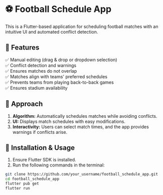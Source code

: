 # ⚽ Football Schedule App  

This is a Flutter-based application for scheduling football matches with an intuitive UI and automated conflict detection.  

## 📌 Features  
✅ Manual editing (drag & drop or dropdown selection)  
✅ Conflict detection and warnings  
✅ Ensures matches do not overlap  
✅ Matches align with teams' preferred schedules  
✅ Prevents teams from playing back-to-back games  
✅ Ensures stadium availability  

## 🚀 Approach  
1. **Algorithm:** Automatically schedules matches while avoiding conflicts.  
2. **UI:** Displays match schedules with easy modifications.  
3. **Interactivity:** Users can select match times, and the app provides warnings if conflicts arise.  

## 🔧 Installation & Usage  
1. Ensure Flutter SDK is installed.  
2. Run the following commands in the terminal:  

```bash
git clone https://github.com/your_username/football_schedule_app.git
cd football_schedule_app
flutter pub get
flutter run
